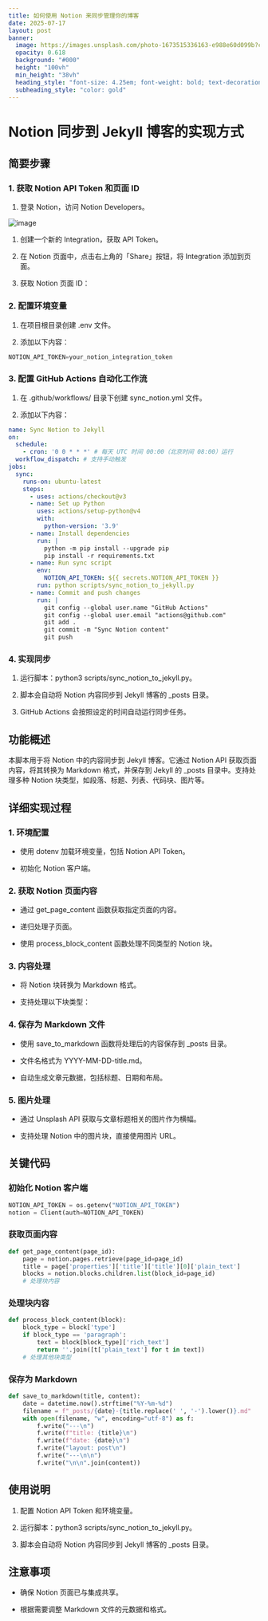 ```yaml
---
title: 如何使用 Notion 来同步管理你的博客
date: 2025-07-17
layout: post
banner:
  image: https://images.unsplash.com/photo-1673515336163-e988e60d099b?crop=entropy&cs=tinysrgb&fit=max&fm=jpg&ixid=M3w2OTIwMzJ8MHwxfHJhbmRvbXx8fHx8fHx8fDE3NTI3Njk3ODZ8&ixlib=rb-4.1.0&q=80&w=1080
  opacity: 0.618
  background: "#000"
  height: "100vh"
  min_height: "38vh"
  heading_style: "font-size: 4.25em; font-weight: bold; text-decoration: underline"
  subheading_style: "color: gold"
---
```


# Notion 同步到 Jekyll 博客的实现方式

## 简要步骤

### 1. 获取 Notion API Token 和页面 ID

1. 登录 Notion，访问 Notion Developers。

![image](https://prod-files-secure.s3.us-west-2.amazonaws.com/a7a0cc5a-89b9-4cda-8686-1fba0ca52f40/d19c1afe-dea5-4312-9333-786b0ba83054/image.png?X-Amz-Algorithm=AWS4-HMAC-SHA256&X-Amz-Content-Sha256=UNSIGNED-PAYLOAD&X-Amz-Credential=ASIAZI2LB4662ECM4XRM%2F20250717%2Fus-west-2%2Fs3%2Faws4_request&X-Amz-Date=20250717T162945Z&X-Amz-Expires=3600&X-Amz-Security-Token=IQoJb3JpZ2luX2VjEGAaCXVzLXdlc3QtMiJIMEYCIQCbefUV0YVb7a5TughO%2F6pKVZ3eUBdGU0FsISWm%2BPu4CgIhAMlqW6wSImUrvnjxhH5apGpP2a4sXOuVlr%2FNxSps77u9Kv8DCHkQABoMNjM3NDIzMTgzODA1Igz5L3qhoIoplJ1n4ikq3AMLVlkL98AFYi2e4XmtFc6yIwOLC0feWf8ghh4fIKc1bHMHqKYrGnrMKzbxMWXloLSxhst%2BxF7I35pAejxttrEI3AqWnlr5kKauVvXjxIG%2FLjYSMWiILXGR0xGIxCGo2zAxarTxmyo5eKtbH7asteozQvDixRVsNMQE6rKionWxnj3%2BHy4Nw%2B%2FfbxyKUVRQltbV5fSAU6W%2B6%2F0Hk7XXeJrKjRuVWSpZsAVd8EPhrzf7gDpWYpUl3WiljLV4kM0GqEEkyMetZOXnYuP2OP66cXDy%2FjrYiTut9nt%2F8bPsj%2FYNcK5Yk9Y25SjhI9DHFGh07A96elfJNjwqfh8CV0v95Sia%2BZifLAvll9E%2FvVVsBzWRqD4CWQWAe5G4H4GKTN%2FmOzG4NbMLJV3WnbTSB%2Fnlsxt%2BsnJfyurGFuI3QvaSlX3zCEnJIaQIeKa5H3dUChs7cp2Z7hA8el6HYX4hzIXQmBT2sDloREdAh6A5kdZDrDOeI%2Bkagq68s5GOhvsUmKmKfv25ahnSt22t1MNOYTE5DL0%2FfkArR0CcKoUISz%2FcPAFuc1Pm9vrVnKJF%2FRfcHbMCur92EYXCn7S5%2BclMa%2F2SXl0wPPnu%2B%2B3SmyQyQDlx0c%2FZMbSs75%2BcnjxU4pTQxDCKv%2BTDBjqkAViHmtdCob9GhutfsRzbXgSYsFE69WlhQ9cvm%2FcwRbekiSJnbUgh1z0Xf%2BhtSZaSLcNASqt3sc3E6603QBa0sM043iLV%2FEKfZdMRxMCU0tecc0Eu3aJNN4X01YAVp7smw4BmeYOMrTXZRFzEUdL33uFgLoQizAjckY1h8%2FtEiyiDLUocCsFFVkBLtYIWc9KQEx8u67sDUZLhLVKWuKdGA4F6RrBz&X-Amz-Signature=a1f3f371ace38a79365d95e30f4639255616f52f18b20799d58aa0728efea936&X-Amz-SignedHeaders=host&x-amz-checksum-mode=ENABLED&x-id=GetObject)

1. 创建一个新的 Integration，获取 API Token。

1. 在 Notion 页面中，点击右上角的「Share」按钮，将 Integration 添加到页面。

1. 获取 Notion 页面 ID：


### 2. 配置环境变量

1. 在项目根目录创建 .env 文件。

1. 添加以下内容：

```javascript
NOTION_API_TOKEN=your_notion_integration_token
```

### 3. 配置 GitHub Actions 自动化工作流

1. 在 .github/workflows/ 目录下创建 sync_notion.yml 文件。

1. 添加以下内容：

```yaml
name: Sync Notion to Jekyll
on:
  schedule:
    - cron: '0 0 * * *' # 每天 UTC 时间 00:00（北京时间 08:00）运行
  workflow_dispatch: # 支持手动触发
jobs:
  sync:
    runs-on: ubuntu-latest
    steps:
      - uses: actions/checkout@v3
      - name: Set up Python
        uses: actions/setup-python@v4
        with:
          python-version: '3.9'
      - name: Install dependencies
        run: |
          python -m pip install --upgrade pip
          pip install -r requirements.txt
      - name: Run sync script
        env:
          NOTION_API_TOKEN: ${{ secrets.NOTION_API_TOKEN }}
        run: python scripts/sync_notion_to_jekyll.py
      - name: Commit and push changes
        run: |
          git config --global user.name "GitHub Actions"
          git config --global user.email "actions@github.com"
          git add .
          git commit -m "Sync Notion content"
          git push
```

### 4. 实现同步

1. 运行脚本：python3 scripts/sync_notion_to_jekyll.py。

1. 脚本会自动将 Notion 内容同步到 Jekyll 博客的 _posts 目录。

1. GitHub Actions 会按照设定的时间自动运行同步任务。

## 功能概述

本脚本用于将 Notion 中的内容同步到 Jekyll 博客。它通过 Notion API 获取页面内容，将其转换为 Markdown 格式，并保存到 Jekyll 的 _posts 目录中。支持处理多种 Notion 块类型，如段落、标题、列表、代码块、图片等。

## 详细实现过程

### 1. 环境配置

- 使用 dotenv 加载环境变量，包括 Notion API Token。

- 初始化 Notion 客户端。

### 2. 获取 Notion 页面内容

- 通过 get_page_content 函数获取指定页面的内容。

- 递归处理子页面。

- 使用 process_block_content 函数处理不同类型的 Notion 块。

### 3. 内容处理

- 将 Notion 块转换为 Markdown 格式。

- 支持处理以下块类型：


### 4. 保存为 Markdown 文件

- 使用 save_to_markdown 函数将处理后的内容保存到 _posts 目录。

- 文件名格式为 YYYY-MM-DD-title.md。

- 自动生成文章元数据，包括标题、日期和布局。

### 5. 图片处理

- 通过 Unsplash API 获取与文章标题相关的图片作为横幅。

- 支持处理 Notion 中的图片块，直接使用图片 URL。

## 关键代码

### 初始化 Notion 客户端

```python
NOTION_API_TOKEN = os.getenv("NOTION_API_TOKEN")
notion = Client(auth=NOTION_API_TOKEN)
```

### 获取页面内容

```python
def get_page_content(page_id):
    page = notion.pages.retrieve(page_id=page_id)
    title = page['properties']['title']['title'][0]['plain_text']
    blocks = notion.blocks.children.list(block_id=page_id)
    # 处理块内容
```

### 处理块内容

```python
def process_block_content(block):
    block_type = block['type']
    if block_type == 'paragraph':
        text = block[block_type]['rich_text']
        return ''.join([t['plain_text'] for t in text])
    # 处理其他块类型
```

### 保存为 Markdown

```python
def save_to_markdown(title, content):
    date = datetime.now().strftime("%Y-%m-%d")
    filename = f"_posts/{date}-{title.replace(' ', '-').lower()}.md"
    with open(filename, "w", encoding="utf-8") as f:
        f.write("---\n")
        f.write(f"title: {title}\n")
        f.write(f"date: {date}\n")
        f.write("layout: post\n")
        f.write("---\n\n")
        f.write("\n\n".join(content))
```

## 使用说明

1. 配置 Notion API Token 和环境变量。

1. 运行脚本：python3 scripts/sync_notion_to_jekyll.py。

1. 脚本会自动将 Notion 内容同步到 Jekyll 博客的 _posts 目录。

## 注意事项

- 确保 Notion 页面已与集成共享。

- 根据需要调整 Markdown 文件的元数据和格式。